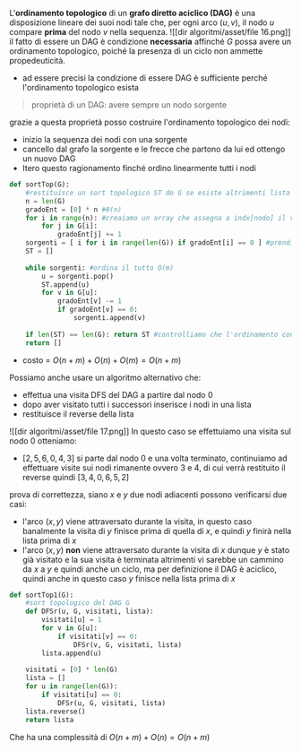 L'**ordinamento topologico** di un **grafo diretto aciclico (DAG)** è una disposizione lineare dei suoi nodi tale che, per ogni arco $(u,v)$, il nodo $u$ compare **prima** del nodo $v$ nella sequenza.
![[dir algoritmi/asset/file 16.png]]
il fatto di essere un DAG è condizione **necessaria** affinché $G$ possa avere un ordinamento topologico, poiché la presenza di un ciclo non ammette propedeuticità.

- ad essere precisi la condizione di essere DAG è sufficiente perché l'ordinamento topologico esista

>proprietà di un DAG: avere sempre un nodo sorgente

grazie a questa proprietà posso costruire l'ordinamento topologico dei nodi:
- inizio la sequenza dei nodi con una sorgente
- cancello dal grafo la sorgente e le frecce che partono da lui ed ottengo un nuovo DAG
- Itero questo ragionamento finché ordino linearmente tutti i nodi

```python 
def sortTop(G):
	#restituisce un sort topologico ST do G se esiste altrimenti lista vuota
    n = len(G)
    gradoEnt = [0] * n #θ(n)
    for i in range(n): #creaiamo un array che assegna a indx[nodo] il valore di archi entratnti O(m)
        for j in G[i]:
            gradoEnt[j] += 1
    sorgenti = [ i for i in range(len(G)) if gradoEnt[i] == 0 ] #prendiamo i nodi che hanno 0 nell'array (nessun arco entrante) O(n)
    ST = []
    
    while sorgenti: #ordina il tutto O(m)
        u = sorgenti.pop()
        ST.append(u)
        for v in G[u]:
            gradoEnt[v] -= 1
            if gradoEnt[v] == 0:
                sorgenti.append(v)
                
    if len(ST) == len(G): return ST #controlliamo che l'ordinamento contenga tutti i nodi
    return []
```

- costo = $O(n+m)+O(n)+O(m)=O(n+m)$

Possiamo anche usare un algoritmo alternativo che:
- effettua una visita DFS del DAG a partire dal nodo 0
- dopo aver visitato tutti i successori inserisce i nodi in una lista
- restituisce il reverse della lista

![[dir algoritmi/asset/file 17.png]]
In questo caso se effettuiamo una visita sul nodo 0 otteniamo:
- $[2,5,6,0,4,3]$ si parte dal nodo 0 e una volta terminato, continuiamo ad effettuare visite sui nodi rimanente ovvero 3 e 4, di cui verrà restituito il reverse quindi $[3,4,0,6,5,2]$

prova di correttezza, siano $x$ e $y$ due nodi adiacenti possono verificarsi due casi:
- l'arco $(x,y)$ viene attraversato durante la visita, in questo caso banalmente la visita di $y$ finisce prima di quella di $x$, e quindi $y$ finirà nella lista prima di $x$
- l'arco $(x,y)$ **non** viene attraversato durante la visita di $x$ dunque $y$ è stato già visitato e la sua visita è terminata altrimenti vi sarebbe un cammino da $x$ a $y$ e quindi anche un ciclo, ma per definizione il DAG è aciclico, quindi anche in questo caso $y$ finisce nella lista prima di $x$

```python 
def sortTop1(G):
	#sort topologico del DAG G
	def DFSr(u, G, visitati, lista):
		visitati[u] = 1
		for v in G[u]:
			if visitati[v] == 0:
				DFSr(v, G, visitati, lista)
		lista.append(u)
 
	visitati = [0] * len(G)
	lista = []
	for u in range(len(G)):
		if visitati[u] == 0:
			DFSr(u, G, visitati, lista)
	lista.reverse()
	return lista
```
Che ha una complessità di $O(n+m)+O(n)=O(n+m)$